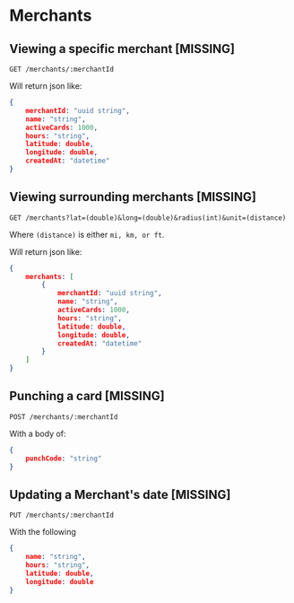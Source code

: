 # Merchants

## Viewing a specific merchant [MISSING]

    GET /merchants/:merchantId

Will return json like:

```json
{
    merchantId: "uuid string",
    name: "string",
    activeCards: 1000,
    hours: "string",
    latitude: double,
    longitude: double,
    createdAt: "datetime"
}
```

## Viewing surrounding merchants [MISSING]

    GET /merchants?lat=(double)&long=(double)&radius(int)&unit=(distance)

Where `(distance)` is either `mi, km, or ft`.

Will return json like:

```json
{
    merchants: [
        {
            merchantId: "uuid string",
            name: "string",
            activeCards: 1000,
            hours: "string",
            latitude: double,
            longitude: double,
            createdAt: "datetime"
        }
    ]
}
```

## Punching a card [MISSING]

    POST /merchants/:merchantId

With a body of:

```json
{
    punchCode: "string"
}
```

## Updating a Merchant's date [MISSING]

    PUT /merchants/:merchantId

With the following

```json
{
    name: "string",
    hours: "string",
    latitude: double,
    longitude: double
}
```

